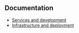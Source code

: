 
## Documentation
  * [Services and development](./api/README.md)
  * [Infrastructure and deployment](./infra/README.md)
